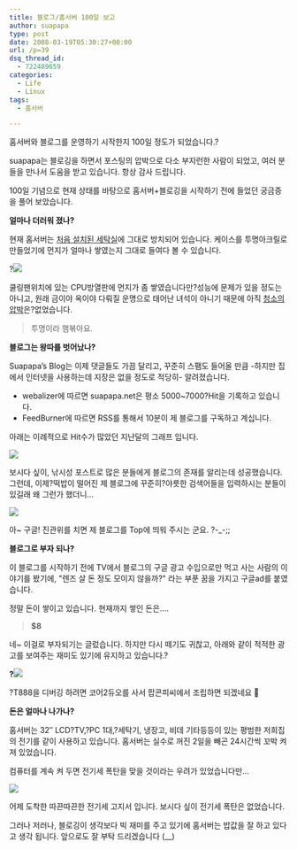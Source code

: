 ```yaml
---
title: 블로그/홈서버 100일 보고
author: suapapa
type: post
date: 2008-03-19T05:30:27+00:00
url: /p=39
dsq_thread_id:
  - 722489659
categories:
  - Life
  - Linux
tags:
  - 홈서버

---
```

홈서버와 블로그를 운영하기 시작한지 100일 정도가 되었습니다.?

suapapa는 블로깅을 하면서 포스팅의 압박으로 다소 부지런한 사람이 되었고, 여러 분들을 만나서 도움을 받고 있습니다. 항상 감사 드립니다.

100일 기념으로 현재 상태를 바탕으로 홈서버+블로깅을 시작하기 전에 들었던 궁금증을 풀어 보았습니다.



**얼마나 더러워 졌나?**

현재 홈서버는 [처음 설치된 세탁실](https://homin.dev/blog/p=11)에 그대로 방치되어 있습니다. 케이스를 투명아크릴로 만들었기에 먼지가 얼마나 쌓였는지 그대로 들여다 볼 수 있습니다.

?![](https://asset.homin.dev/blog/2008/03/candybox_with_dust.webp)

쿨링팬위치에 있는 CPU방열판에 먼지가 좀 쌓였습니다만?성능에 문제가 있을 정도는 아니고, 원래 금이야 옥이야 다뤄질 운명으로 태어난 녀석이 아니기 때문에 아직 [청소의 압박](http://kldp.org/node/90599#comment-428210)은?없었습니다.

> 투명이라 햄볶아요.

**블로그는 왕따를 벗어났나?**

Suapapa&#8217;s Blog는 이제 댓글들도 가끔 달리고, 꾸준히 스팸도 들어올 만큼 -하지만 집에서 인터넷을 사용하는데 지장은 없을 정도로 적당히- 알려졌습니다.

  * webalizer에 따르면 suapapa.net은 평소 5000~7000?Hit을 기록하고 있습니다.
  * FeedBurner에 따르면 RSS를 통해서 10분이 제 블로그를 구독하고 계십니다.

아래는 이례적으로 Hit수가 많았던 지난달의 그래프 입니다.

![](https://asset.homin.dev/blog/2008/03/stat_200802.webp)

보시다 싶이, 낚시성 포스트로 많은 분들에게 블로그의 존재를 알리는데 성공했습니다. 그런데, 이제?떡밥이 떨어진 제 블로그에 꾸준히?야릇한 검색어들을 입력하시는 분들이 있길래 왜 그런가 했더니&#8230;

![](https://asset.homin.dev/blog/2008/03/no1_suapapanet_in_google.webp)

아~ 구글! 진관위를 치면 제 블로그를 Top에 띄워 주시는 군요. ?-_-;;

**블로그로 부자 되나?**

이 블로그를 시작하기 전에 TV에서 블로그의 구글 광고 수입으로만 먹고 사는 사람의 이야기를 봤기에, "렌즈 살 돈 정도 모이지 않을까?" 라는 부푼 꿈을 가지고 구글ad를 붙였습니다.

정말 돈이 쌓이고 있습니다. 현재까지 쌓인 돈은&#8230;.

> **$8**

네~ 이걸로 부자되기는 글렀습니다. 하지만 다시 떼기도 귀찮고, 아래와 같이 적적한 광고를 보여주는 재미도 있기에 유지하고 있습니다.?

**?![](https://asset.homin.dev/blog/2008/03/google_ad.webp)**

?T888을 디버깅 하려면 코어2듀오를 사서 팝콘피씨에서 조립하면 되겠네요 🙂

**돈은 얼마나 나가나?**

홈서버는 32&#8243; LCD?TV,?PC 1대,?세탁기, 냉장고, 비데 기타등등이 있는 평범한 저희집의 전기를 같이 사용하고 있습니다. 홈서버는 실수로 꺼진 2일을 빼곤 24시간씩 꼬박 켜져 있었습니다.

컴퓨터를 계속 켜 두면 전기세 폭탄을 맞을 것이라는 우려가 있었습니다만&#8230;

![](https://asset.homin.dev/blog/2008/03/electricbill.webp)

어제 도착한 따끈따끈한 전기세 고지서 입니다. 보시다 싶이 전기세 폭탄은 없었습니다.

그러나 저러나, 블로깅이 생각보다 빅 재미를 주고 있기에 홈서버는 밥값을 잘 하고 있다고 생각 됩니다. 앞으로도 잘 부탁 드리겠습니다 (__)